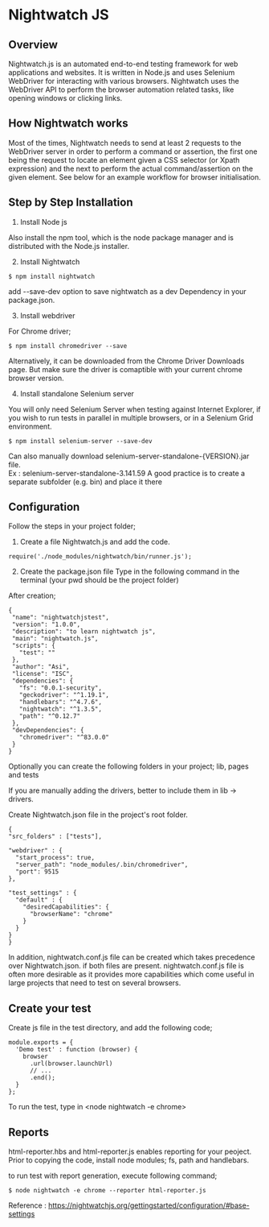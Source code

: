 
# Nightwatch JS

## Overview
Nightwatch.js is an automated end-to-end testing framework for web applications and websites. It is written in Node.js and uses Selenium WebDriver for interacting with various browsers.
Nightwatch uses the WebDriver API to perform the browser automation related tasks, like opening windows or clicking links.

## How Nightwatch works
Most of the times, Nightwatch needs to send at least 2 requests to the WebDriver server in order to perform a command or assertion, the first one being the request to locate an element given a CSS selector (or Xpath expression) and the next to perform the actual command/assertion on the given element. See below for an example workflow for browser initialisation.

## Step by Step Installation 

1.	Install Node js

Also install the npm tool, which is the node package manager and is distributed with the Node.js installer.

2.	Install Nightwatch

```
$ npm install nightwatch
```
add --save-dev option to save nightwatch as a dev Dependency in your package.json.

3.	Install webdriver

For Chrome driver;

```
$ npm install chromedriver --save
```
 
Alternatively, it can be downloaded from the Chrome Driver Downloads page. But make sure the driver is comaptible with your current chrome browser version.

4.	Install standalone Selenium server

You will only need Selenium Server when testing against Internet Explorer, if you wish to run tests in parallel in multiple browsers, or in a Selenium Grid environment.

```
$ npm install selenium-server --save-dev
```
 
Can also manually download selenium-server-standalone-{VERSION}.jar file.  
Ex : selenium-server-standalone-3.141.59
A good practice is to create a separate subfolder (e.g. bin) and place it there

## Configuration 

Follow the steps in your project folder;
  1.	Create a file Nightwatch.js and add the code.
  
  ```
  require('./node_modules/nightwatch/bin/runner.js');
  ```
 
  2.	Create the package.json file
  Type in the following command in the terminal (your pwd should be the project folder)
  <npm init>
  After creation;
 
 ```
 {
  "name": "nightwatchjstest",
  "version": "1.0.0",
  "description": "to learn nightwatch js",
  "main": "nightwatch.js",
  "scripts": {
    "test": ""
  },
  "author": "Asi",
  "license": "ISC",
  "dependencies": {
    "fs": "0.0.1-security",
    "geckodriver": "^1.19.1",
    "handlebars": "^4.7.6",
    "nightwatch": "^1.3.5",
    "path": "^0.12.7"
  },
  "devDependencies": {
    "chromedriver": "^83.0.0"
  }
}
 ```


  Optionally you can create the following folders in your project; lib, pages and tests
 
  If you are manually adding the drivers, better to include them in lib -> drivers.

  Create Nightwatch.json file in the project's root folder.
  
  ```
  {
  "src_folders" : ["tests"],

  "webdriver" : {
    "start_process": true,
    "server_path": "node_modules/.bin/chromedriver",
    "port": 9515
  },

  "test_settings" : {
    "default" : {
      "desiredCapabilities": {
        "browserName": "chrome"
      }
    }
  }
}
  ```
 
In addition, nightwatch.conf.js file can be created which takes precedence over Nightwatch.json. if both files are present.
nightwatch.conf.js  file is often more desirable as it provides more capabilities which come useful in large projects that need to test on several browsers.

## Create your test
Create js file in the test directory, and add the following code;
  
```
module.exports = {
  'Demo test' : function (browser) {
    browser
      .url(browser.launchUrl)
      // ...
      .end();
  }
};
```

To run the test, type in <node nightwatch -e chrome>
 
## Reports

html-reporter.hbs and html-reporter.js enables reporting for your peoject. Prior to copying the code, install node modules; fs, path and handlebars.

to run test with report generation, execute following command;

```
$ node nightwatch -e chrome --reporter html-reporter.js
```


 
Reference : https://nightwatchjs.org/gettingstarted/configuration/#base-settings


